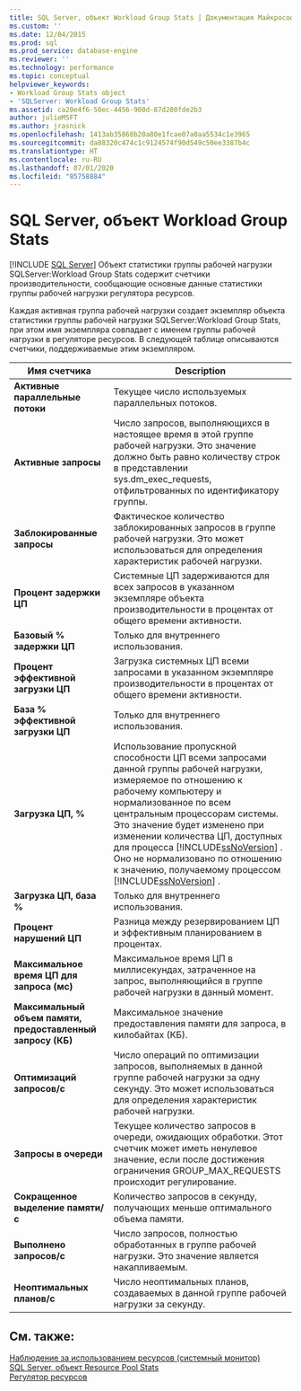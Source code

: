 ```yaml
---
title: SQL Server, объект Workload Group Stats | Документация Майкрософт
ms.custom: ''
ms.date: 12/04/2015
ms.prod: sql
ms.prod_service: database-engine
ms.reviewer: ''
ms.technology: performance
ms.topic: conceptual
helpviewer_keywords:
- Workload Group Stats object
- 'SQLServer: Workload Group Stats'
ms.assetid: ca20e4f6-50ec-4456-900d-87d280fde2b3
author: julieMSFT
ms.author: jrasnick
ms.openlocfilehash: 1413ab35860b20a80e1fcae07a0aa5534c1e3965
ms.sourcegitcommit: da88320c474c1c9124574f90d549c50ee3387b4c
ms.translationtype: HT
ms.contentlocale: ru-RU
ms.lasthandoff: 07/01/2020
ms.locfileid: "85758884"
---
```

# <a name="sql-server-workload-group-stats-object"></a>SQL Server, объект Workload Group Stats
 [!INCLUDE [SQL Server](../../includes/applies-to-version/sqlserver.md)]
  Объект статистики группы рабочей нагрузки SQLServer:Workload Group Stats содержит счетчики производительности, сообщающие основные данные статистики группы рабочей нагрузки регулятора ресурсов.  
  
 Каждая активная группа рабочей нагрузки создает экземпляр объекта статистики группы рабочей нагрузки SQLServer:Workload Group Stats, при этом имя экземпляра совпадает с именем группы рабочей нагрузки в регуляторе ресурсов. В следующей таблице описываются счетчики, поддерживаемые этим экземпляром.  
  
|Имя счетчика|Description|  
|------------------|-----------------|  
|**Активные параллельные потоки**|Текущее число используемых параллельных потоков.|  
|**Активные запросы**|Число запросов, выполняющихся в настоящее время в этой группе рабочей нагрузки. Это значение должно быть равно количеству строк в представлении sys.dm_exec_requests, отфильтрованных по идентификатору группы.|  
|**Заблокированные запросы**|Фактическое количество заблокированных запросов в группе рабочей нагрузки. Это может использоваться для определения характеристик рабочей нагрузки.|  
|**Процент задержки ЦП**|Системные ЦП задерживаются для всех запросов в указанном экземпляре объекта производительности в процентах от общего времени активности.| 
|**Базовый % задержки ЦП**|Только для внутреннего использования.| 
|**Процент эффективной загрузки ЦП**|Загрузка системных ЦП всеми запросами в указанном экземпляре производительности в процентах от общего времени активности.| 
|**База % эффективной загрузки ЦП**|Только для внутреннего использования.| 
|**Загрузка ЦП, %**|Использование пропускной способности ЦП всеми запросами данной группы рабочей нагрузки, измеряемое по отношению к рабочему компьютеру и нормализованное по всем центральным процессорам системы. Это значение будет изменено при изменении количества ЦП, доступных для процесса [!INCLUDE[ssNoVersion](../../includes/ssnoversion-md.md)] . Оно не нормализовано по отношению к значению, получаемому процессом [!INCLUDE[ssNoVersion](../../includes/ssnoversion-md.md)] .| 
|**Загрузка ЦП, база %**|Только для внутреннего использования.| 
|**Процент нарушений ЦП**|Разница между резервированием ЦП и эффективным планированием в процентах.|  
|**Максимальное время ЦП для запроса (мс)**|Максимальное время ЦП в миллисекундах, затраченное на запрос, выполняющийся в группе рабочей нагрузки в данный момент.|  
|**Максимальный объем памяти, предоставленный запросу (КБ)**|Максимальное значение предоставления памяти для запроса, в килобайтах (КБ).|  
|**Оптимизаций запросов/с**|Число операций по оптимизации запросов, выполняемых в данной группе рабочей нагрузки за одну секунду. Это может использоваться для определения характеристик рабочей нагрузки.|  
|**Запросы в очереди**|Текущее количество запросов в очереди, ожидающих обработки. Этот счетчик может иметь ненулевое значение, если после достижения ограничения GROUP_MAX_REQUESTS происходит регулирование.|  
|**Сокращенное выделение памяти/с**|Количество запросов в секунду, получающих меньше оптимального объема памяти.|  
|**Выполнено запросов/с**|Число запросов, полностью обработанных в группе рабочей нагрузки. Это значение является накапливаемым.|  
|**Неоптимальных планов/с**|Число неоптимальных планов, создаваемых в данной группе рабочей нагрузки за секунду.|  
  
## <a name="see-also"></a>См. также:  
 [Наблюдение за использованием ресурсов (системный монитор)](../../relational-databases/performance-monitor/monitor-resource-usage-system-monitor.md)   
 [SQL Server, объект Resource Pool Stats](../../relational-databases/performance-monitor/sql-server-resource-pool-stats-object.md)   
 [Регулятор ресурсов](../../relational-databases/resource-governor/resource-governor.md)  
  
  
